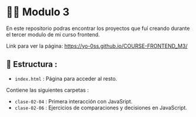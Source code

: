 # 👩‍💻 Modulo 3 

En este repositorio podras encontrar los proyectos que fuí creando durante el tercer modulo de mi curso frontend.

Link para ver la página: https://yo-0ss.github.io/COURSE-FRONTEND_M3/

## 📑 Estructura : 
- `index.html` : Página para acceder al resto.

Contiene las siguientes carpetas : 
- `clase-02-04` : Primera interacción con JavaSript.
- `clase-02-06` : Ejercicios de comparaciones y decisiones en JavaScript.